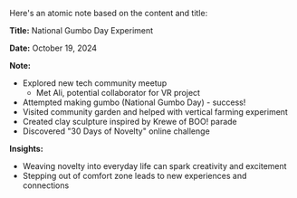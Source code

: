 Here's an atomic note based on the content and title:

**Title:** National Gumbo Day Experiment

**Date:** October 19, 2024

**Note:**

* Explored new tech community meetup
	+ Met Ali, potential collaborator for VR project
* Attempted making gumbo (National Gumbo Day) - success!
* Visited community garden and helped with vertical farming experiment
* Created clay sculpture inspired by Krewe of BOO! parade
* Discovered "30 Days of Novelty" online challenge

**Insights:**

* Weaving novelty into everyday life can spark creativity and excitement
* Stepping out of comfort zone leads to new experiences and connections